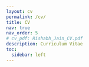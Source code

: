 ```yaml
---
layout: cv
permalink: /cv/
title: CV
nav: true
nav_order: 5
# cv_pdf: Rishabh_Jain_CV.pdf
description: Curriculum Vitae
toc:
  sidebar: left
---
```

